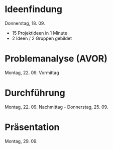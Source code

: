# Ideenfindung
Donnerstag, 18. 09.

- 15 Projektideen in 1 Minute
- 2 Ideen / 2 Gruppen gebildet

# Problemanalyse (AVOR)
Montag, 22. 09. Vormittag

# Durchführung
Montag, 22. 09. Nachmittag - Donnerstag, 25. 09.

# Präsentation
Montag, 29. 09.
